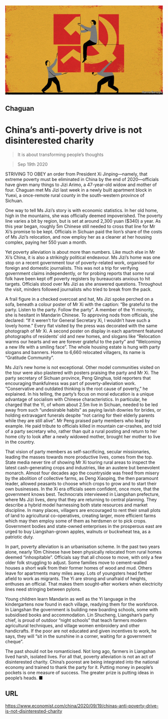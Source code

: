 ![](./images/20200919_CND000_0.jpg)

## Chaguan

# China’s anti-poverty drive is not disinterested charity

> It is about transforming people’s thoughts

> Sep 19th 2020

STRIVING TO OBEY an order from President Xi Jinping—namely, that extreme poverty must be eliminated in China by the end of 2020—officials have given many things to Jizi Arimo, a 47-year-old widow and mother of four. Chaguan met Ms Jizi last week in a newly built apartment block in Yuexi, a once-remote rural county in the south-western province of Sichuan.

One way to tell Ms Jizi’s story is with economic statistics. In her old home, high in the mountains, she was officially deemed impoverished. The poverty line varies a bit by region, but is set at around 2,300 yuan ($340) a year. As this year began, roughly 5m Chinese still needed to cross that line for Mr Xi’s promise to be kept. Officials in Sichuan paid the lion’s share of the costs of Ms Jizi’s relocation, and now employ her as a cleaner at her housing complex, paying her 550 yuan a month.

Yet poverty alleviation is about more than numbers. Like much else in Mr Xi’s China, it is also a strikingly political endeavour. Ms Jizi’s home was one stop on a recent government tour of poverty-related work, organised for foreign and domestic journalists. This was not a trip for verifying government claims independently, or for probing reports that some rural folk have been kept off poverty registers by bureaucrats anxious to hit targets. Officials stood over Ms Jizi as she answered questions. Throughout the visit, minders followed journalists who tried to break from the pack.

A frail figure in a checked overcoat and hat, Ms Jizi spoke perched on a sofa, beneath a colour poster of Mr Xi with the caption: “Be grateful to the party. Listen to the party. Follow the party”. A member of the Yi minority, she is hesitant in Mandarin Chinese. To approving nods from officials, she declared: “If it weren’t for General Secretary Xi, I wouldn’t have such a lovely home.” Every flat visited by the press was decorated with the same photograph of Mr Xi. A second poster on display in each apartment featured photographs of residents’ old and new homes, and slogans like “Relocation warms our hearts and we are forever grateful to the party” and “Welcoming a new life with a smiling face”. The whole housing estate is hung with party slogans and banners. Home to 6,660 relocated villagers, its name is “Gratitude Community”.

Ms Jizi’s new home is not exceptional. Other model communities visited on the tour were also plastered with posters praising the party and Mr Xi. The party secretary of Sichuan province, Peng Qinghua, told reporters that encouraging thankfulness was part of poverty-alleviation work. “Conservative and outdated thinking is the root cause of poverty,” he explained. In his telling, the party’s focus on moral education is a unique advantage of socialism with Chinese characteristics. In particular, he charged that the Yi, of whom about 2.5m live in Sichuan, needed to be led away from such “undesirable habits” as paying lavish dowries for brides, or holding extravagant funerals despite “not caring for their elderly parents while they are still alive”. Mr Peng praised party members who lead by example. He paid tribute to officials killed in mountain car-crashes, and told of a party secretary who, rather than quit a rural posting and return to her home city to look after a newly widowed mother, brought her mother to live in the country.

That vision of party members as self-sacrificing, secular missionaries, leading the masses towards more productive lives, comes from the top. State media never tire of showing Mr Xi touring rural areas to inspect the latest cash-generating crops and industries, like an austere but benevolent monarch. Almost four decades ago the countryside was freed from misery by the abolition of collective farms, as Deng Xiaoping, the then paramount leader, allowed peasants to choose which crops to grow and to start their own businesses. In the Xi era officials seem confident, once more, that the government knows best. Technocrats interviewed in Liangshan prefecture, where Ms Jizi lives, deny that they are returning to central planning. They describe a hybrid model harnessing both state resources and market discipline. In many places, villagers are encouraged to rent their small plots of land to agricultural co-operatives, creating larger, more efficient farms which may then employ some of them as herdsmen or to pick crops. Government bodies and state-owned enterprises in the prosperous east are urged to buy Liangshan-grown apples, walnuts or buckwheat tea, as a patriotic duty.

In part, poverty alleviation is an urbanisation scheme. In the past two years alone, nearly 10m Chinese have been physically relocated from rural homes deemed “inhospitable”. Officials say that all choose to move, with only a few older folk struggling to adjust. Some families move to cement-walled houses a short walk from their former homes of wood and mud. Others leave for apartments many miles away. Lots of youngsters head farther afield to work as migrants. The Yi are strong and unafraid of heights, enthuses an official. That makes them sought-after workers when electricity lines need stringing between pylons.

Young children learn Mandarin as well as the Yi language in the kindergartens now found in each village, readying them for the workforce. In Liangshan the government is building new boarding schools, some with subsidised books and accommodation. Lin Shucheng, Liangshan’s party chief, is proud of outdoor “night schools” that teach farmers modern agricultural techniques, and village women embroidery and other handicrafts. If the poor are not educated and given incentives to work, he says, they will “sit in the sunshine in a corner, waiting for a government cheque”.

The past should not be romanticised. Not long ago, farmers in Liangshan lived harsh, isolated lives. For all that, poverty alleviation is not an act of disinterested charity. China’s poorest are being integrated into the national economy and trained to thank the party for it. Putting money in people’s pockets is one measure of success. The greater prize is putting ideas in people’s heads. ■

## URL

https://www.economist.com/china/2020/09/19/chinas-anti-poverty-drive-is-not-disinterested-charity
